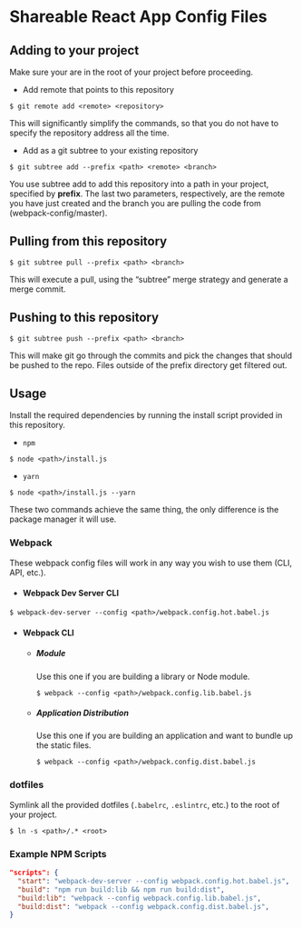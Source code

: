 # Shareable React App Config Files

## Adding to your project
Make sure your are in the root of your project before proceeding.

  * Add remote that points to this repository
  ```
  $ git remote add <remote> <repository>
  ```
  This will significantly simplify the commands, so that you do not have to specify the repository address all the time.

  * Add as a git subtree to your existing repository
  ```
  $ git subtree add --prefix <path> <remote> <branch>
  ```
  You use subtree add to add this repository into a path in your project, specified by **prefix**. The last two parameters, respectively, are the remote you have just created and the branch you are pulling the code from (webpack-config/master).

## Pulling from this repository
```
$ git subtree pull --prefix <path> <branch>
```

This will execute a pull, using the “subtree” merge strategy and generate a merge commit.


## Pushing to this repository
```
$ git subtree push --prefix <path> <branch>
```
This will make git go through the commits and pick the changes that should be pushed to the repo. Files outside of the prefix directory get filtered out.

## Usage

Install the required dependencies by running the install script provided in this repository.

  * `npm`
  ```
  $ node <path>/install.js
  ```

  * `yarn`
  ```
  $ node <path>/install.js --yarn
  ```

These two commands achieve the same thing, the only difference is the package manager it will use.

### Webpack

These webpack config files will work in any way you wish to use them (CLI, API, etc.).

  * #### Webpack Dev Server CLI
  ```
  $ webpack-dev-server --config <path>/webpack.config.hot.babel.js
  ```

  * #### Webpack CLI

    * ##### Module

      Use this one if you are building a library or Node module.

      ```
      $ webpack --config <path>/webpack.config.lib.babel.js
      ```

    * ##### Application Distribution

      Use this one if you are building an application and want to bundle up the static files.

      ```
      $ webpack --config <path>/webpack.config.dist.babel.js
      ```

### dotfiles
Symlink all the provided dotfiles (`.babelrc`, `.eslintrc`, etc.) to the root of your project.
```
$ ln -s <path>/.* <root>
```

### Example NPM Scripts
```json
"scripts": {
  "start": "webpack-dev-server --config webpack.config.hot.babel.js",
  "build": "npm run build:lib && npm run build:dist",
  "build:lib": "webpack --config webpack.config.lib.babel.js",
  "build:dist": "webpack --config webpack.config.dist.babel.js",
}
```
